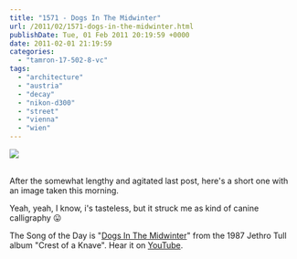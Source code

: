 ```yaml
---
title: "1571 - Dogs In The Midwinter"
url: /2011/02/1571-dogs-in-the-midwinter.html
publishDate: Tue, 01 Feb 2011 20:19:59 +0000
date: 2011-02-01 21:19:59
categories: 
  - "tamron-17-502-8-vc"
tags: 
  - "architecture"
  - "austria"
  - "decay"
  - "nikon-d300"
  - "street"
  - "vienna"
  - "wien"
---
```

<div class="container">
<div class="center"><a target="_blank" href="https://d25zfm9zpd7gm5.cloudfront.net/1200x1200/2011/20110201_074534_ps.jpg"><img src="https://d25zfm9zpd7gm5.cloudfront.net/0600x0600/2011/20110201_074534_ps.jpg" /></a></div>
</div>
<br />

After the somewhat lengthy and agitated last post, here's a short one with an image taken this morning.

Yeah, yeah, I know, i's tasteless, but it struck me as kind of canine calligraphy 😛

 The Song of the Day is "<a target="_blank" href="http://www.lyricsmode.com/lyrics/j/jethro_tull/dogs_in_the_midwinter.html">Dogs In The Midwinter</a>" from the 1987 Jethro Tull album "Crest of a Knave". Hear it on <a target="_blank" href="http://www.youtube.com/watch?v=9tfeNAcr96I">YouTube</a>.
